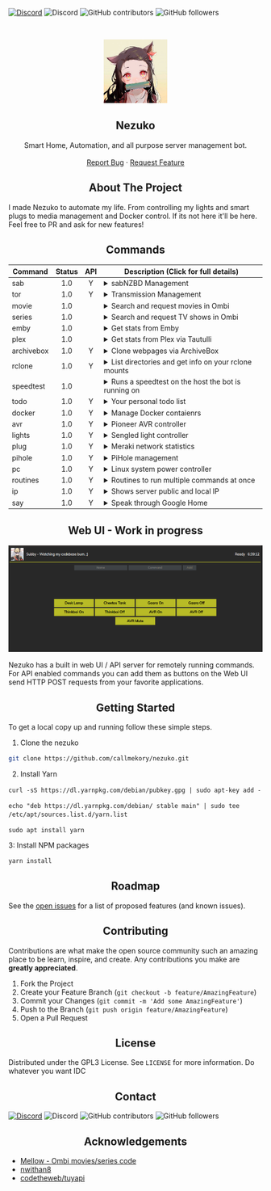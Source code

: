 [![Discord](https://img.shields.io/badge/Discord-Invite-7289DA.svg?style=for-the-badge&logo=appveyor)](https://discord.gg/xhnkTUH) ![Discord](https://img.shields.io/discord/302306803880820736?style=for-the-badge) ![GitHub contributors](https://img.shields.io/github/contributors/callmekory/nezuko?style=for-the-badge) ![GitHub followers](https://img.shields.io/github/followers/callmekory?style=for-the-badge)

<!-- PROJECT LOGO -->
<br />
<p align="center">
  <a href="https://github.com/callmekory/nezuko">
    <img src="data/images/logo.png" alt="Logo" width="126" height="126">
  </a>

**<h2 align="center">Nezuko</h2>**

  <p align="center">
    Smart Home, Automation, and all purpose server management bot.
    <br />
    <br />
    <a href="https://github.com/callmekory/nezuko/issues">Report Bug</a>
    ·
    <a href="https://github.com/callmekory/nezuko/issues">Request Feature</a>
  </p>
</p>

<!-- ABOUT THE PROJECT -->

<h2 align="center"><b>About The Project</b></h2>

I made Nezuko to automate my life. From controlling my lights and smart plugs to media management and Docker control. If its not here it'll be here. Feel free to PR and ask for new features!

<!-- COMMANDS -->

<h2 align="center"><b>Commands</b></h2>

| Command    | Status | API | Description (Click for full details)                                                                                                                                                                                                                                                             |
| ---------- | :----: | :-: | ------------------------------------------------------------------------------------------------------------------------------------------------------------------------------------------------------------------------------------------------------------------------------------------------ |
| sab        |  1.0   |  Y  | <details><summary>sabNZBD Management</summary><p>Commands:<p><ul><li><b>list</b> - List all downloads in queue</li><li><b>add</b> - Add NZB's via link</li></ul></details>                                                                                                                       |
| tor        |  1.0   |  Y  | <details><summary>Transmission Management</summary><p>Commands:<p><ul><li><b>list</b> - List all downloads in queue</li><li><b>add [magnet link]</b> - Add Torrent via link</li></ul></details>                                                                                                  |
| movie      |  1.0   |     | <details><summary>Search and request movies in Ombi</summary><p>Commands:<p><ul><li><b>[movie name]</b> - Movie to search for</li></ul></details>                                                                                                                                                |
| series     |  1.0   |     | <details><summary>Search and request TV shows in Ombi</summary><p>Commands:<p><ul><li><b>[series name]</b> - Series to search for</li></ul></details>                                                                                                                                            |
| emby       |  1.0   |     | <details><summary>Get stats from Emby</summary><p>Commands:<p><ul><li><b>stats</b> - Media library stats</li><li><b>recent [movies/series/music]</b> - View recent media and get links to watch</li><li><b>streams</b> - View who and whats currently streaming</li></ul></details>              |
| plex       |  1.0   |     | <details><summary>Get stats from Plex via Tautulli</summary><p>Commands:<p><ul><li><b>stats</b> - Media library stats</li><li><b>recent [movies/series/music]</b> - View recent media and get links to watch</li><li><b>streams</b> - View who and whats currently streaming</li></ul></details> |
| archivebox |  1.0   |  Y  | <details><summary>Clone webpages via ArchiveBox</summary><p>Commands:<p><ul><li><b>[url]</b> - Url to add</li></ul></details>                                                                                                                                                                    |
| rclone     |  1.0   |  Y  | <details><summary>List directories and get info on your rclone mounts</summary><p>Commands:<p><ul><li><b>ls [/some/rclone/dir]</b> - List files in a dir and navigate in pages</li><li><b>size[/some/rclone/dir]</b> - Get the size of a dir on rclone</li></ul></details>                       |
| speedtest  |  1.0   |     | <details><summary>Runs a speedtest on the host the bot is running on</summary></details>                                                                                                                                                                                                         |
| todo       |  1.0   |  Y  | <details><summary>Your personal todo list</summary><p>Commands:<p><ul><li><b>list</b> - List all todos</li><li><b>add [take out trash]</b> - Add a todo</li><li><b>remove [1]</b> - Remove a todo</li></ul></details>                                                                            |
| docker     |  1.0   |  Y  | <details><summary>Manage Docker contaienrs</summary><p>Commands:<p><ul><li><b>list running/paused/exited/etc</b> - List containers</li><li><b>stop/start/restart/etc [CONTAINER]</b> - Manage container states</li></ul></details>                                                               |
| avr        |  1.0   |  Y  | <details><summary>Pioneer AVR controller</summary><p>Commands:<p><ul><li><b>on/off</b> - Power on/off</li><li><b>vol</b> - Show current volume</li><li><b>vol [0-100]</b> - Set AVR volume</li></ul></details>                                                                                   |
| lights     |  1.0   |  Y  | <details><summary>Sengled light controller</summary><p>Commands:<p><ul><li><b>list</b> - List all lights</li><li><b>[light name]</b> - Toggle light on/off</li><li><b>[light name] 0-100</b> - Set light brightness</li></ul></details>                                                          |
| plug       |  1.0   |  Y  | <details><summary>Meraki network statistics</summary><p>Commands:<p><ul><li><b>list</b> - List all devices on network</li></ul></details>                                                                                                                                                        |
| pihole     |  1.0   |  Y  | <details><summary>PiHole management</summary><p>Commands:<p><ul><li><b>stats</b> - List usage statistics</li><li><b>on/off</b> - Enable/disable DNS filtering</li></ul></details>                                                                                                                |
| pc         |  1.0   |  Y  | <details><summary>Linux system power controller</summary><p>Commands:<p><ul><li><b>on/off/restart</b> - State to set system</li></ul><p>Requires addon in core/addons/powerserver to be running on the system you want to control.</p></details>                                                 |
| routines   |  1.0   |  Y  | <details><summary>Routines to run multiple commands at once</summary><p>Commands:<p><ul><li><b>ROUTINE NAME</b> - name of routine you configure.</li></ul></details>                                                                                                                             |
| ip         |  1.0   |  Y  | <details><summary>Shows server public and local IP</summary></details>                                                                                                                                                                                                                           |
| say        |  1.0   |  Y  | <details><summary>Speak through Google Home</summary><p>Commands:<p><ul><li><b>say [waddup my dude]</b> - Text to be spoken</li></ul></details>                                                                                                                                                  |

<!-- Web UI -->

<h2 align="center"><b>Web UI - Work in progress</b></h2>

![alt text](/data/images/webui.png 'Logo Title Text 1')

<!-- GETTING STARTED -->

Nezuko has a built in web UI / API server for remotely running commands. For API enabled commands you can add them as buttons on the Web UI send HTTP POST requests from your favorite applications.

<h2 align="center"><b>Getting Started</b></h2>

To get a local copy up and running follow these simple steps.

1. Clone the nezuko

```sh
git clone https://github.com/callmekory/nezuko.git
```

2. Install Yarn

`curl -sS https://dl.yarnpkg.com/debian/pubkey.gpg | sudo apt-key add -`

`echo "deb https://dl.yarnpkg.com/debian/ stable main" | sudo tee /etc/apt/sources.list.d/yarn.list`

`sudo apt install yarn`

3: Install NPM packages

```sh
yarn install
```

<h2 align="center"><b>Roadmap</b></h2>

See the [open issues](https://github.com/callmekory/nezuko/issues) for a
list of proposed features (and known issues).

<!-- CONTRIBUTING -->

<h2 align="center"><b>Contributing</b></h2>

Contributions are what make the open source community such an amazing place to
be learn, inspire, and create. Any contributions you make are **greatly
appreciated**.

1. Fork the Project
2. Create your Feature Branch (`git checkout -b feature/AmazingFeature`)
3. Commit your Changes (`git commit -m 'Add some AmazingFeature'`)
4. Push to the Branch (`git push origin feature/AmazingFeature`)
5. Open a Pull Request

<!-- LICENSE -->

<h2 align="center"><b>License</b></h2>

Distributed under the GPL3 License. See `LICENSE` for more information. Do whatever you want IDC

<!-- CONTACT -->

<h2 align="center"><b>Contact</b></h2>

[![Discord](https://img.shields.io/badge/Discord-Invite-7289DA.svg?style=for-the-badge&logo=appveyor)](https://discord.gg/xhnkTUH) ![Discord](https://img.shields.io/discord/302306803880820736?style=for-the-badge) ![GitHub contributors](https://img.shields.io/github/contributors/callmekory/nezuko?style=for-the-badge) ![GitHub followers](https://img.shields.io/github/followers/callmekory?style=for-the-badge)

<!-- ACKNOWLEDGEMENTS -->

<h2 align="center"><b>Acknowledgements</b></h2>

- [Mellow - Ombi movies/series code](https://github.com/v0idp/Mellow)
- [nwithan8](https://github.com/nwithan8)
- [codetheweb/tuyapi](https://github.com/codetheweb/tuyapi)

<!-- MARKDOWN LINKS & IMAGES -->
